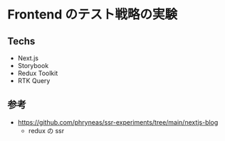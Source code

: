 # Frontend のテスト戦略の実験

## Techs

- Next.js
- Storybook
- Redux Toolkit
- RTK Query

## 参考

- https://github.com/phryneas/ssr-experiments/tree/main/nextjs-blog
  - redux の ssr
